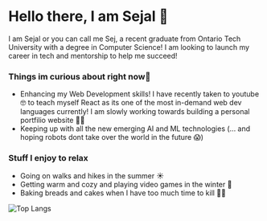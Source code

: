 # Hello there, I am Sejal 👋

I am Sejal or you can call me Sej, a recent graduate from Ontario Tech University with a degree in Computer Science! I am looking to launch my career in tech and mentorship to help me succeed!

### Things im curious about right now🤔
- Enhancing my Web Development skills! I have recently taken to youtube🤓 to teach myself React as its one of the most in-demand web dev languages currently! I am slowly working towards building a personal portfilio website 👩‍💻
- Keeping up with all the new emerging AI and ML technologies (... and hoping robots dont take over the world in the future 😱)

### Stuff I enjoy to relax
- Going on walks and hikes in the summer ☀
- Getting warm and cozy and playing video games in the winter 🥶
- Baking breads and cakes when I have too much time to kill 🧑‍🍳

 ![Top Langs](https://github-readme-stats.vercel.app/api/top-langs/?username=Sejal1109&layout=compact)
<!--

**Sejal1109/Sejal1109** is a ✨ _special_ ✨ repository because its `README.md` (this file) appears on your GitHub profile.

Here are some ideas to get you started:

- 🔭 I’m currently working on ...
- 🌱 I’m currently learning ...
- 👯 I’m looking to collaborate on ...
- 🤔 I’m looking for help with ...
- 💬 Ask me about ...
- 📫 How to reach me: ...
- 😄 Pronouns: ...
- ⚡ Fun fact: ...
-->
